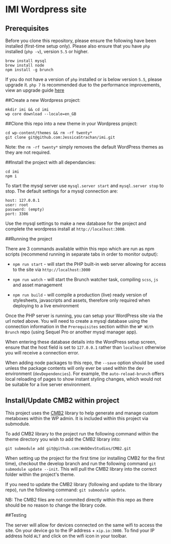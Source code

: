 # IMI Wordpress site

## Prerequisites

Before you clone this repository, please ensure the following have been
installed (first-time setup only). Please also ensure that you have `php`
installed (`php -v`), version `5.5` or higher.

```TXT
brew install mysql
brew install node
npm install -g brunch
```

If you do not have a version of `php` installed or is below version `5.5`,
please upgrade it. `php 7` is recommended due to the performance improvements,
view an upgrade guide [here](https://developerjack.com/blog/2015/12/11/Installing-PHP7-with-homebrew/)

##Create a new Wordpress project:

```TXT
mkdir imi && cd imi
wp core download --locale=en_GB
```

##Clone this repo into a new theme in your Wordpress project:

```TXT
cd wp-content/themes && rm -rf twenty*
git clone git@github.com:JessicaStrachan/imi.git
```

Note: the `rm -rf twenty*` simply removes the default WordPress themes as they
are not required.

##Install the project with all dependancies:

```TXT
cd imi
npm i
```

To start the mysql server use `mysql.server start` and `mysql.server stop`
to stop. The default settings for a mysql connection are:

```TXT
host: 127.0.0.1
user: root
password: (empty)
port: 3306
```

Use the mysql settings to make a new database for the project and complete the
wordpress install at `http://localhost:3000`.

##Running the project

There are 3 commands available within this repo which are run as npm scripts
(recommend running in separate tabs in order to monitor output):

-   `npm run start` - will start the PHP built-in web server allowing for
access to the site via `http://localhost:3000`

-   `npm run watch` - will start the Brunch watcher task, compiling `scss`,
`js` and asset management

-   `npm run build` - will compile a production (live) ready version of
stylesheets, javascripts and assets, therefore only required when deploying
to a live environment

Once the PHP server is running, you can setup your WordPress site via the url
noted above. You will need to create a mysql database using the connection
information in the `Prerequisites` section within the `WP With Brunch` repo
(using Sequel Pro or another mysql manager app).

When entering these database details into the WordPress setup screen, ensure
that the host field is set to `127.0.0.1` rather than `localhost` otherwise you
will receive a connection error.

When adding node packages to this repo, the `--save` option should be used unless the
package contents will only ever be used within the dev environment
(`devDependencies`). For example, the `auto-reload-brunch` offers local
reloading of pages to show instant styling changes, which would not be suitable
for a live server environment.

## Install/Update CMB2 within project

This project uses the [CMB2](https://github.com/WebDevStudios/CMB2) library
to help generate and manage custom metaboxes within the WP admin. It is
included within this project via submodule.

To add CMB2 library to the project run the following command within the theme
directory you wish to add the CMB2 library into:

`git submodule add git@github.com:WebDevStudios/CMB2.git`

When setting up the project for the first time (or installing CMB2 for the
first time), checkout the develop branch and run the following command
`git submodule update --init`. This will pull the CMB2 library into the
correct folder within the project's theme.

If you need to update the CMB2 library (following and update to the library
repo), run the following command: `git submodule update`.

NB: The CMB2 files are not commited directly within this repo as there should
be no reason to change the library code.

##Testing

The server will allow for devices connected on the same wifi to access the
site. On your device go to the IP address + `xip.io:3000`.
To find your IP address hold `ALT` and click on the wifi icon in your toolbar.
